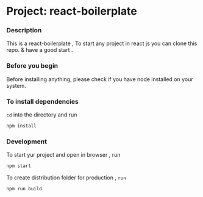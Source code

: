 Project: react-boilerplate
===========

### Description
This is a react-boilerplate , To start any project in react js you can clone this repo. & have a good start .

### Before you begin
Before installing anything, please check if you have node  installed on your system.

### To install dependencies

`cd` into the directory and run


```ruby
npm install
```

### Development

To start yur project and open in browser , run
```ruby
npm start 
```


To create distribution folder for production , `run`
```ruby
npm run build
```
  

